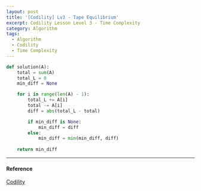 ```yaml
---
layout: post
title: '[Codility] Lv3 - Tape Equilibrium'
excerpt: Codility Lesson Level 3 - Time Complexity
category: Algorithm
tags:
  - Algorithm
  - Codility
  - Time Complexity
---
```


```py
def solution(A):
    total = sum(A)
    total_L = 0
    min_diff = None

    for i in range(len(A) - 1):
        total_L += A[i]
        total -= A[i]
        diff = abs(total_L - total)

        if min_diff is None:
            min_diff = diff
        else:
            min_diff = min(min_diff, diff)
        
    return min_diff
```

- - -

#### Reference

[Codility](https://app.codility.com/programmers/lessons/3-time_complexity/tape_equilibrium/)